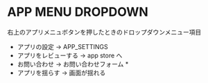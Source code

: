 # APP MENU DROPDOWN

右上のアプリメニュボタンを押したときのドロップダウンメニュー項目

- アプリの設定 -> APP_SETTINGS
- アプリをレビューする -> app store へ
- お問い合わせ -> お問い合わせフォーム *
- アプリを揺らす -> 画面が揺れる
